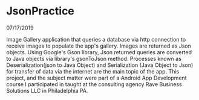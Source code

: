 # JsonPractice

07/17/2019

Image Gallery application that queries a database via http connection to receive images to populate the app's gallery.
Images are returned as Json objects. Using Google's Gson library, Json returned queries are converted to Java objects via
library's gsonToJson method. Processes known as Deserialization(json to Java Object) and Serialization (Java Object to Json) for
transfer of data via the internet are the main topic of the app.  This project, and the subject matter were part of a Android App Development
course I participated in taught at the consulting agency Rave Business Solutions LLC in Philadelphia PA.
